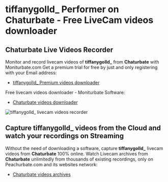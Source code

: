 # tiffanygolld_ Performer on Chaturbate - Free LiveCam videos downloader

## Chaturbate Live Videos Recorder

Monitor and record livecam videos of **tiffanygolld_** from **Chaturbate** with Moniturbate.com
Get a premium trial for free by just and only registering with your Email address:
* [tiffanygolld_ Premium videos downloader](https://moniturbate.com/request-demo-licence-key.html)

Free livecam videos downloader - Moniturbate Software:
* [Chaturbate videos downloader](https://moniturbate.com/moniturbate-download-software.html)

![tiffanygolld_ livecam videos recorder](https://peachurnet.com/templates/moniturbate-software.png)


## Capture tiffanygolld_ videos from the Cloud and watch your recordings on Streaming

Without the need of downloading a software, capture **tiffanygolld_** livecam videos from **Chaturbate** 100% online.
Watch Livecam archives from **Chaturbate** unlimitedly from thousands of existing recordings, only on Peachurbate.com and its websites network:
* [Chaturbate videos archives](https://peachurnet.com/)